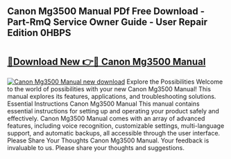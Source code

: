 ## Canon Mg3500 Manual PDf Free Download - Part-RmQ Service Owner Guide - User Repair Edition 0HBPS

# <h2><a href="http://cf10872.oget.top/?id=Canon+Mg3500+Manual">🔗Download New 👉🔴 Canon Mg3500 Manual</a></h2>

[![Canon Mg3500 Manual new download](https://i.imgur.com/5g1atiW.png)](http://cf10872.oget.top/?id=Canon+Mg3500+Manual)
Explore the Possibilities Welcome to the world of possibilities with your new Canon Mg3500 Manual! This manual explores its features, applications, and troubleshooting solutions. Essential Instructions Canon Mg3500 Manual This manual contains essential instructions for setting up and operating your product safely and effectively. Canon Mg3500 Manual comes with an array of advanced features, including voice recognition, customizable settings, multi-language support, and automatic backups, all accessible through the user interface. Please Share Your Thoughts Canon Mg3500 Manual. Your feedback is invaluable to us. Please share your thoughts and suggestions.
